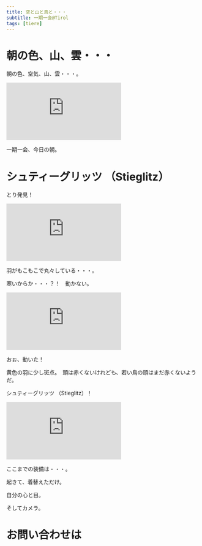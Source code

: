 ```yaml
---
title: 空と山と鳥と・・・   
subtitle: 一期一会@Tirol
tags: [tiere]
---
```


# 朝の色、山、雲・・・

朝の色、空気、山、雲・・・。

![20240918morgenbergwolken](https://piwigo.schickl.de/i.php?/upload/2024/09/21/20240921095854-e0fc4a22-me.jpg)

一期一会、今日の朝。


# シュティーグリッツ （Stieglitz）

とり発見！

![20240918stieglitz1](https://piwigo.schickl.de/i.php?/upload/2024/09/21/20240921095959-6dec48c3-me.jpg)

羽がもこもこで丸々している・・・。

寒いからか・・・？！　動かない。

![20240918stieglitz2](https://piwigo.schickl.de/i.php?/upload/2024/09/21/20240921100658-989ab2d6-me.jpg)

おぉ、動いた！

黄色の羽に少し斑点。　頭は赤くないけれども、若い鳥の頭はまだ赤くないようだ。

シュティーグリッツ （Stieglitz）！

![20240918stieglitz3](https://piwigo.schickl.de/i.php?/upload/2024/09/21/20240921100147-d5fecb9d-me.jpg)

ここまでの装備は・・・。

起きて、着替えただけ。

自分の心と目。

そしてカメラ。


# お問い合わせは

